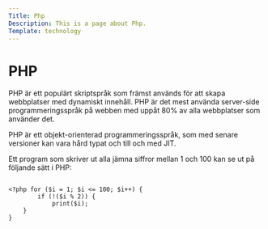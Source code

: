 ```yaml
---
Title: Php
Description: This is a page about Php.
Template: technology
---
```

PHP
==========================

PHP är ett populärt skriptspråk som främst används för att skapa webbplatser med dynamiskt innehåll. PHP är det mest använda server-side programmeringsspråk på webben med uppåt 80% av alla webbplatser som använder det.

PHP är ett objekt-orienterad programmeringsspråk, som med senare versioner kan vara hård typat och till och med JIT.

Ett program som skriver ut alla jämna siffror mellan 1 och 100 kan se ut på följande sätt i PHP:

<pre>
<code>
&lt;?php for ($i = 1; $i &lt;= 100; $i++) {
        if (!($i % 2)) {
            print($i);
    }
}
</code>
</pre>